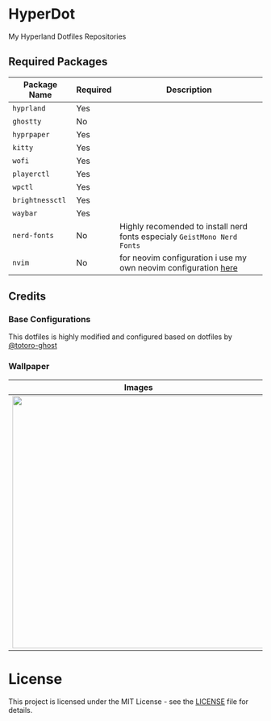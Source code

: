 # HyperDot

My Hyperland Dotfiles Repositories


## Required Packages

| Package Name | Required | Description |
|---|---|---|
| `hyprland` | Yes ||
| `ghostty` | No ||
| `hyprpaper` |Yes||
| `kitty` | Yes ||
| `wofi` | Yes ||
| `playerctl` | Yes ||
| `wpctl` | Yes ||
| `brightnessctl` | Yes ||
| `waybar` | Yes ||
| `nerd-fonts` | No |Highly recomended to install nerd fonts especialy `GeistMono Nerd Fonts`|
| `nvim` | No| for neovim configuration i use my own neovim configuration [here](https://github.com/bluespada/neocat)


## Credits
### Base Configurations
This dotfiles is highly modified and configured based on dotfiles by [@totoro-ghost](https://github.com/totoro-ghost/dotfiles)

### Wallpaper
|Images|Source|Author|
|---|---|---|
|<img src="https://w.wallhaven.cc/full/yq/wallhaven-yqj21x.jpg" width="500" /> | [Wallhaven](https://w.wallhaven.cc/full/yq/wallhaven-yqj21x.jpg) | [strbrrrr](https://wallhaven.cc/user/strbrrrr)|


# License
This project is licensed under the MIT License - see the [LICENSE](LICENSE) file for details.